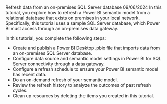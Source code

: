 # **[](https://learn.microsoft.com/en-us/power-bi/connect-data/service-gateway-sql-tutorial)**

Refresh data from an on-premises SQL Server database
09/06/2024
In this tutorial, you explore how to refresh a Power BI semantic model from a relational database that exists on premises in your local network. Specifically, this tutorial uses a sample SQL Server database, which Power BI must access through an on-premises data gateway.

In this tutorial, you complete the following steps:

- Create and publish a Power BI Desktop .pbix file that imports data from an on-premises SQL Server database.
- Configure data source and semantic model settings in Power BI for SQL Server connectivity through a data gateway.
- Configure a refresh schedule to ensure your Power BI semantic model has recent data.
- Do an on-demand refresh of your semantic model.
- Review the refresh history to analyze the outcomes of past refresh cycles.
- Clean up resources by deleting the items you created in this tutorial.
